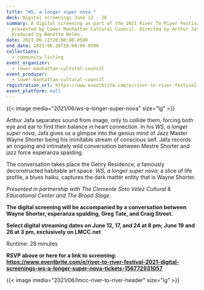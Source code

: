 ```yaml
---
title: "WS, a longer super nova "
deck: Digital screenings June 12 - 26
summary: A digital screening as part of the 2021 River To River Festival,
  presented by Lower Manhattan Cultural Council. Directed by Arthur Jafa and
  produced by Nanette Nelms.
date: 2021-06-12T20:00:00-0500
end_date: 2021-06-26T18:00:00-0500
collections:
  - community-listing
event_organizer:
  - lower-manhattan-cultural-council
event_producer:
  - lower-manhattan-cultural-council
registration_url: https://www.eventbrite.com/e/river-to-river-festival-2021-digital-screenings-ws-a-longer-super-nova-tickets-156772931057
event_platform: null
---
```

{{< image media="2021/06/ws-a-longer-super-nova" size="lg" >}}

Arthur Jafa separates sound from image, only to collide them, forcing both eye and ear to find their balance in heart connection. In his *WS, a longer super nova*, Jafa gives us a glimpse into the genius mind of Jazz Master Wayne Shorter being his inimitable stream of conscious self. Jafa records an ongoing and intimately wild conversation between Mestre Shorter and jazz force esperanza spalding.

The conversation takes place the Gehry Residence, a famously deconstructed habitable art space. *WS, a longer super nova*, a slice of life profile, a blues haiku, captures the dark matter entity that is Wayne Shorter. 

*Presented in partnership with The Clemente Soto Vélez Cultural & Educational Center and The Broad Stage.*

**The digital screening will be accompanied by a conversation between Wayne Shorter, esperanza spalding, Greg Tate, and Craig Street.** 

**Select digital streaming dates on June 12, 17, and 24 at 8 pm; June 19 and 26 at 3 pm, exclusively on LMCC.net** 

Runtime: 28 minutes

**RSVP above or here for a link to screening: <https://www.eventbrite.com/e/river-to-river-festival-2021-digital-screenings-ws-a-longer-super-nova-tickets-156772931057>**

{{< image media="2021/06/lmcc-river-to-river-header" size="lg" >}}